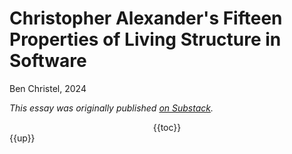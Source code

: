 # Christopher Alexander's Fifteen Properties of Living Structure in Software

<div class="centered-text">

Ben Christel, 2024

_This essay was originally published [on Substack](https://bensguide.substack.com/p/i-am-confused)._


</div>

<div style="display:table;margin-inline:auto">{{toc}}</div>

<nav class="centered-text">{{up}}</nav>